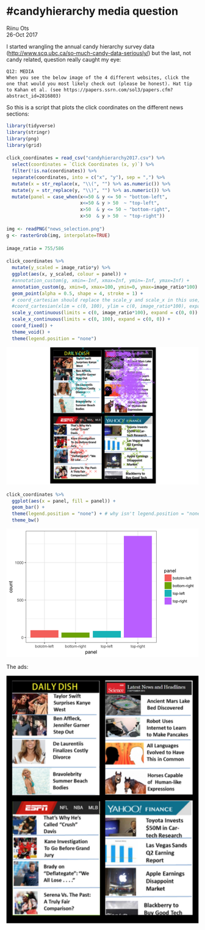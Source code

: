 # \#candyhierarchy media question
Riinu Ots  
26-Oct 2017  



I started wrangling the annual candy hierarchy survey data (http://www.scq.ubc.ca/so-much-candy-data-seriously/) but the last, not candy related, question really caught my eye:

```
Q12: MEDIA
When you see the below image of the 4 different websites, click the one that would you most likely check out (please be honest). Hat tip to Kahan et al. (see https://papers.ssrn.com/sol3/papers.cfm?abstract_id=2816803)
```

So this is a script that plots the click coordinates on the different news sections:

```r
library(tidyverse)
library(stringr)
library(png)
library(grid)

click_coordinates = read_csv("candyhierarchy2017.csv") %>% 
  select(coordinates = `Click Coordinates (x, y)`) %>% 
  filter(!is.na(coordinates)) %>% 
  separate(coordinates, into = c("x", "y"), sep = ",") %>% 
  mutate(x = str_replace(x, "\\(", "") %>% as.numeric()) %>% 
  mutate(y = str_replace(y, "\\)", "") %>% as.numeric()) %>% 
  mutate(panel = case_when(x<=50 & y <= 50 ~ "bottom-left",
                           x<=50 & y > 50  ~ "top-left",
                           x>50  & y <= 50 ~ "bottom-right",
                           x>50  & y > 50  ~ "top-right"))

img <- readPNG("news_selection.png")
g <- rasterGrob(img, interpolate=TRUE)

image_ratio = 755/586

click_coordinates %>% 
  mutate(y_scaled = image_ratio*y) %>% 
  ggplot(aes(x, y_scaled, colour = panel)) + 
  #annotation_custom(g, xmin=-Inf, xmax=Inf, ymin=-Inf, ymax=Inf) +
  annotation_custom(g, xmin=0, xmax=100, ymin=0, ymax=image_ratio*100) +
  geom_point(alpha = 0.5, shape = 4, stroke = 1) +
  # coord_cartesian should replace the scale_y and scale_x in this use, but its expand doesn't trim 2/4 sides
  #coord_cartesian(xlim = c(0, 100), ylim = c(0, image_ratio*100), expand = FALSE) +
  scale_y_continuous(limits = c(0, image_ratio*100), expand = c(0, 0)) +
  scale_x_continuous(limits = c(0, 100), expand = c(0, 0)) +
  coord_fixed() +
  theme_void() +
  theme(legend.position = "none")
```

![](02_markdown_files/figure-html/unnamed-chunk-1-1.png)<!-- -->


```r
click_coordinates %>% 
  ggplot(aes(x = panel, fill = panel)) + 
  geom_bar() +
  theme(legend.position = "none") + # why isn't legend.position = "none" working on this one?!?
  theme_bw()
```

![](02_markdown_files/figure-html/unnamed-chunk-2-1.png)<!-- -->


The ads:

![](news_selection.png)


